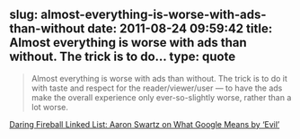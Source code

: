slug: almost-everything-is-worse-with-ads-than-without
date: 2011-08-24 09:59:42
title: Almost everything is worse with ads than without. The trick is to do...
type: quote
---

> Almost everything is worse with ads than without. The trick is to do it with taste and respect for the reader/viewer/user — to have the ads make the overall experience only ever-so-slightly worse, rather than a lot worse.

[Daring Fireball Linked List: Aaron Swartz on What Google Means by ‘Evil’](http://daringfireball.net/linked/2011/08/23/swartz-google-evil)
